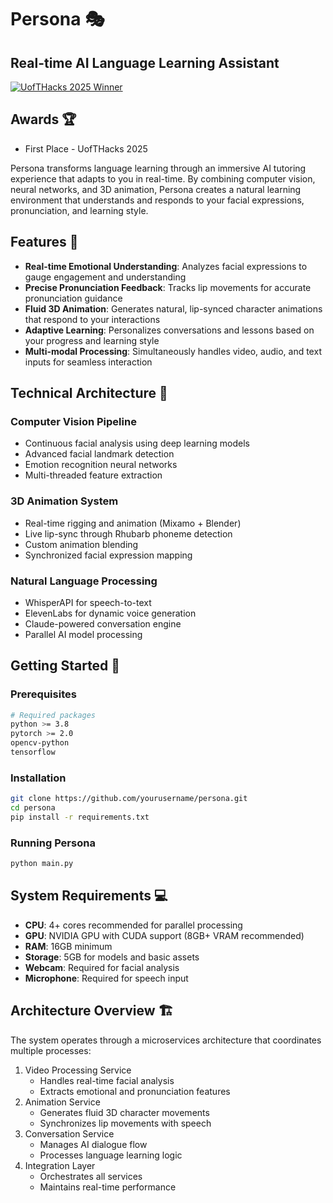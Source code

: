 # Persona 🎭 
## Real-time AI Language Learning Assistant
[![UofTHacks 2025 Winner](https://img.shields.io/badge/UofTHacks%202025-1st%20Place-gold)](https://github.com/yourusername/persona)
## Awards 🏆
- First Place - UofTHacks 2025

Persona transforms language learning through an immersive AI tutoring experience that adapts to you in real-time. By combining computer vision, neural networks, and 3D animation, Persona creates a natural learning environment that understands and responds to your facial expressions, pronunciation, and learning style.

## Features 🌟

- **Real-time Emotional Understanding**: Analyzes facial expressions to gauge engagement and understanding
- **Precise Pronunciation Feedback**: Tracks lip movements for accurate pronunciation guidance
- **Fluid 3D Animation**: Generates natural, lip-synced character animations that respond to your interactions
- **Adaptive Learning**: Personalizes conversations and lessons based on your progress and learning style
- **Multi-modal Processing**: Simultaneously handles video, audio, and text inputs for seamless interaction

## Technical Architecture 🔧

### Computer Vision Pipeline
- Continuous facial analysis using deep learning models
- Advanced facial landmark detection
- Emotion recognition neural networks
- Multi-threaded feature extraction

### 3D Animation System
- Real-time rigging and animation (Mixamo + Blender)
- Live lip-sync through Rhubarb phoneme detection
- Custom animation blending
- Synchronized facial expression mapping

### Natural Language Processing
- WhisperAPI for speech-to-text
- ElevenLabs for dynamic voice generation
- Claude-powered conversation engine
- Parallel AI model processing

## Getting Started 🚀

### Prerequisites
```bash
# Required packages
python >= 3.8
pytorch >= 2.0
opencv-python
tensorflow
```

### Installation
```bash
git clone https://github.com/yourusername/persona.git
cd persona
pip install -r requirements.txt
```

### Running Persona
```bash
python main.py
```

## System Requirements 💻

- **CPU**: 4+ cores recommended for parallel processing
- **GPU**: NVIDIA GPU with CUDA support (8GB+ VRAM recommended)
- **RAM**: 16GB minimum
- **Storage**: 5GB for models and basic assets
- **Webcam**: Required for facial analysis
- **Microphone**: Required for speech input

## Architecture Overview 🏗️

The system operates through a microservices architecture that coordinates multiple processes:
1. Video Processing Service
   - Handles real-time facial analysis
   - Extracts emotional and pronunciation features
2. Animation Service
   - Generates fluid 3D character movements
   - Synchronizes lip movements with speech
3. Conversation Service
   - Manages AI dialogue flow
   - Processes language learning logic
4. Integration Layer
   - Orchestrates all services
   - Maintains real-time performance
